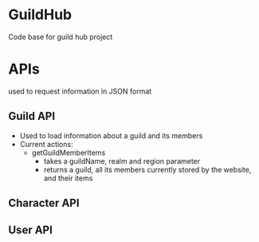 GuildHub
========

Code base for guild hub project


APIs
====
used to request information in JSON format

Guild API
---------
- Used to load information about a guild and its members
- Current actions:
  - getGuildMemberItems
      - takes a guildName, realm and region parameter 
      - returns a guild, all its members currently stored by the website, and their items
      

Character API
-------------


User API
--------
